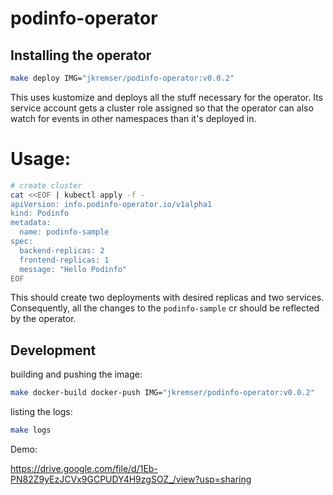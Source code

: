 # podinfo-operator

## Installing the operator

```bash
make deploy IMG="jkremser/podinfo-operator:v0.0.2"
```
This uses kustomize and deploys all the stuff necessary for the operator.
Its service account gets a cluster role assigned so that the operator can also
watch for events in other namespaces than it's deployed in.

# Usage:

```bash
# create cluster
cat <<EOF | kubectl apply -f -
apiVersion: info.podinfo-operator.io/v1alpha1
kind: Podinfo
metadata:
  name: podinfo-sample
spec:
  backend-replicas: 2
  frontend-replicas: 1
  message: "Hello Podinfo"
EOF
```

This should create two deployments with desired replicas and two services. Consequently, all the changes to the `podinfo-sample` cr should be reflected by the operator.


## Development

building and pushing the image:

```bash
make docker-build docker-push IMG="jkremser/podinfo-operator:v0.0.2"
```

listing the logs:

```bash
make logs
```


Demo:

https://drive.google.com/file/d/1Eb-PN82Z9yEzJCVx9GCPUDY4H9zgSOZ_/view?usp=sharing